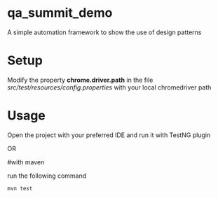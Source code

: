# qa_summit_demo
A simple automation framework to show the use of design patterns

# Setup
Modify the property **chrome.driver.path** in the file _src/test/resources/config.properties_ with your local chromedriver path


# Usage
Open the project with your preferred IDE and run it with TestNG plugin

OR

#with maven

run the following command

`mvn test`


